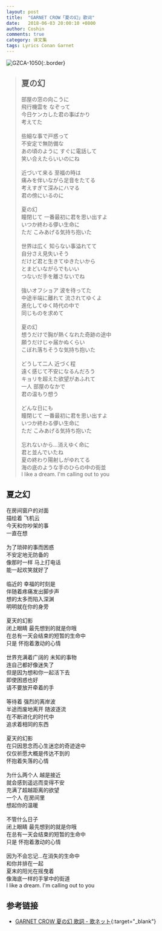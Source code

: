 ```yaml
---
layout: post
title:  "GARNET CROW「夏の幻」歌词"
date:   2018-06-03 20:00:10 +0800
author: Coshin
comments: true
category: 译文集
tags: Lyrics Conan Garnet
---
```

![GZCA-1050](https://ganekuro.github.io/images/discography/single/GZCA-1050.jpg){:.border}

<blockquote class="original">
  <h2>夏の幻</h2>
  <p>
    部屋の窓の向こうに<br>
    飛行機雲を なぞって<br>
    今日ケンカした君の事ばかり<br>
    考えてた<br>
    <br>
    些細な事で戸惑って<br>
    不安定で無防備な<br>
    あの頃のように すぐに電話して<br>
    笑い合えたらいいのにね<br>
    <br>
    近づいて来る 至福の時は<br>
    痛みを伴いながら足音をたてる<br>
    考えすぎて深みにハマる<br>
    君の傍にいるのに<br>
    <br>
    夏の幻<br>
    瞳閉じて 一番最初に君を思い出すよ<br>
    いつか終わる儚い生命に<br>
    ただ こみあげる気持ち抱いた<br>
    <br>
    世界は広く 知らない事溢れてて<br>
    自分さえ見失いそう<br>
    だけど君と生きてゆきたいから<br>
    とまどいながらでもいい<br>
    つないだ手を離さないでね<br>
    <br>
    強いオフショア 波を待ってた<br>
    中途半端に離れて 流されてゆくよ<br>
    進化してゆく時代の中で<br>
    同じものを求めて<br>
    <br>
    夏の幻<br>
    想うだけで胸が熱くなれた奇跡の途中<br>
    願うだけじゃ届かぬくらい<br>
    こぼれ落ちそうな気持ち抱いた<br>
    <br>
    どうして二人 近づく程<br>
    遠く感じて不安になるんだろう<br>
    キョリを超えた欲望があふれて<br>
    一人 部屋のなかで<br>
    君の温もり想う<br>
    <br>
    どんな日にも<br>
    瞳閉じて 一番最初に君を思い出すよ<br>
    いつか終わる儚い生命に<br>
    ただ こみあげる気持ち抱いた<br>
    <br>
    忘れないから…消えゆく命に<br>
    君と並んでいたね<br>
    夏の終わり陽射しがゆれてる<br>
    海の底のような手のひらの中の街並<br>
    I like a dream. I'm calling out to you
  </p>
</blockquote>

<div class="translation">
  <h2>夏之幻</h2>
  <p>
    在房间窗户的对面<br>
    描绘着 飞机云<br>
    今天和你吵架的事<br>
    一直在想<br>
    <br>
    为了琐碎的事而困惑<br>
    不安定地无防备的<br>
    像那时一样 马上打电话<br>
    能一起欢笑就好了<br>
    <br>
    临近的 幸福的时刻是<br>
    伴随着疼痛发出脚步声<br>
    想的太多而陷入深渊<br>
    明明就在你的身旁<br>
    <br>
    夏天的幻影<br>
    闭上眼睛 最先想到的就是你哦<br>
    在总有一天会结束的短暂的生命中<br>
    只是 怀抱着激动的心情<br>
    <br>
    世界充满着广阔的 未知的事物<br>
    连自己都好像迷失了<br>
    但是因为想和你一起活下去<br>
    即使困惑也好<br>
    请不要放开牵着的手<br>
    <br>
    等待着 强烈的离岸波<br>
    半途而废地离开 随波逐流<br>
    在不断进化的时代中<br>
    追求着相同的东西<br>
    <br>
    夏天的幻影<br>
    在只因思念而心生迷恋的奇迹途中<br>
    仅仅祈愿大概是传达不到的<br>
    怀抱着失落的心情<br>
    <br>
    为什么两个人 越是接近<br>
    就会感到遥远而变得不安<br>
    充满了超越距离的欲望<br>
    一个人 在房间里<br>
    想起你的温暖<br>
    <br>
    不管什么日子<br>
    闭上眼睛 最先想到的就是你哦<br>
    在总有一天会结束的短暂的生命中<br>
    只是 怀抱着激动的心情<br>
    <br>
    因为不会忘记…在消失的生命中<br>
    和你并排在一起<br>
    夏末的阳光在摇曳着<br>
    像海底一样的手掌中的街道<br>
    I like a dream. I'm calling out to you
  </p>
</div>

## 参考链接

* [GARNET CROW 夏の幻 歌詞 - 歌ネット](https://www.uta-net.com/song/12675/){:target="_blank"}
